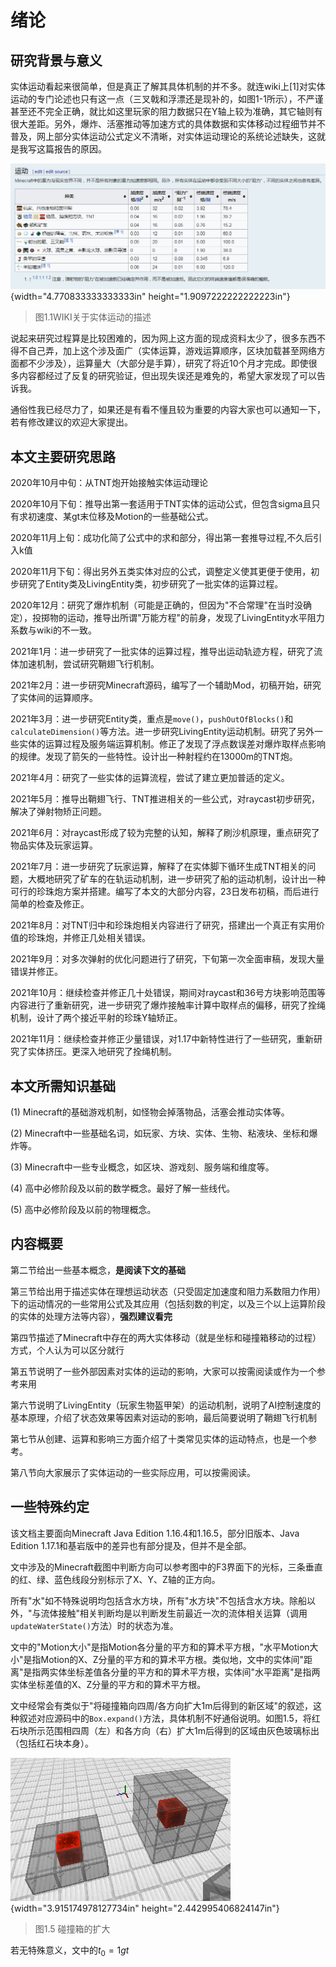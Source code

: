 # 绪论

## 研究背景与意义

实体运动看起来很简单，但是真正了解其具体机制的并不多。就连wiki上\[1\]对实体运动的专门论述也只有这一点（三叉戟和浮漂还是现补的，如图1-1所示），不严谨甚至还不完全正确，就比如这里玩家的阻力数据只在Y轴上较为准确，其它轴则有很大差距。另外，爆炸、活塞推动等加速方式的具体数据和实体移动过程细节并不普及，网上部分实体运动公式定义不清晰，对实体运动理论的系统论述缺失，这就是我写这篇报告的原因。

![2021-2-2 16-14-59.png](media/image1.png){width="4.770833333333333in" height="1.9097222222222223in"}

> 图1.1WIKI关于实体运动的描述
>

说起来研究过程算是比较困难的，因为网上这方面的现成资料太少了，很多东西不得不自己弄，加上这个涉及面广（实体运算，游戏运算顺序，区块加载甚至网络方面都不少涉及），运算量大（大部分是手算），研究了将近10个月才完成。即使很多内容都经过了反复的研究验证，但出现失误还是难免的，希望大家发现了可以告诉我。

通俗性我已经尽力了，如果还是有看不懂且较为重要的内容大家也可以通知一下，若有修改建议的欢迎大家提出。

## 本文主要研究思路

2020年10月中旬：从TNT炮开始接触实体运动理论

2020年10月下旬：推导出第一套适用于TNT实体的运动公式，但包含sigma且只有求初速度、某gt末位移及Motion的一些基础公式。

2020年11月上旬：成功化简了公式中的求和部分，得出第一套推导过程,不久后引入k值

2020年11月下旬：得出另外五类实体对应的公式，调整定义使其更便于使用，初步研究了Entity类及LivingEntity类，初步研究了一批实体的运算过程。

2020年12月：研究了爆炸机制（可能是正确的，但因为"不合常理"在当时没确定），投掷物的运动，推导出所谓"万能方程"的前身，发现了LivingEntity水平阻力系数与wiki的不一致。

2021年1月：进一步研究了一批实体的运算过程，推导出运动轨迹方程，研究了流体加速机制，尝试研究鞘翅飞行机制。

2021年2月：进一步研究Minecraft源码，编写了一个辅助Mod，初稿开始，研究了实体间的运算顺序。

2021年3月：进一步研究Entity类，重点是`move()`，`pushOutOfBlocks()`和`calculateDimension()`等方法。进一步研究LivingEntity运动机制。研究了另外一些实体的运算过程及服务端运算机制。修正了发现了浮点数误差对爆炸取样点影响的规律。发现了箭矢的一些特性。设计出一种射程约在13000m的TNT炮。

2021年4月：研究了一些实体的运算流程，尝试了建立更加普适的定义。

2021年5月：推导出鞘翅飞行、TNT推进相关的一些公式，对raycast初步研究，解决了弹射物矫正问题。

2021年6月：对raycast形成了较为完整的认知，解释了刷沙机原理，重点研究了物品实体及玩家运算。

2021年7月：进一步研究了玩家运算，解释了在实体脚下循环生成TNT相关的问题，大概地研究了矿车的在轨运动机制，进一步研究了船的运动机制，设计出一种可行的珍珠炮方案并搭建。编写了本文的大部分内容，23日发布初稿，而后进行简单的检查及修正。

2021年8月：对TNT归中和珍珠炮相关内容进行了研究，搭建出一个真正有实用价值的珍珠炮，并修正几处相关错误。

2021年9月：对多次弹射的优化问题进行了研究，下旬第一次全面审稿，发现大量错误并修正。

2021年10月：继续检查并修正几十处错误，期间对raycast和36号方块影响范围等内容进行了重新研究，进一步研究了爆炸接触率计算中取样点的偏移，研究了拴绳机制，设计了两个接近平射的珍珠Y轴矫正。

2021年11月：继续检查并修正少量错误，对1.17中新特性进行了一些研究，重新研究了实体挤压。更深入地研究了拴绳机制。

## 本文所需知识基础

(1) Minecraft的基础游戏机制，如怪物会掉落物品，活塞会推动实体等。

(2) Minecraft中一些基础名词，如玩家、方块、实体、生物、粘液块、坐标和爆炸等。

(3) Minecraft中一些专业概念，如区块、游戏刻、服务端和维度等。

(4) 高中必修阶段及以前的数学概念。最好了解一些线代。

(5) 高中必修阶段及以前的物理概念。

## 内容概要

第二节给出一些基本概念，**是阅读下文的基础**

第三节给出用于描述实体在理想运动状态（只受固定加速度和阻力系数阻力作用）下的运动情况的一些常用公式及其应用（包括刻数的判定，以及三个以上运算阶段的实体的处理方法等内容），**强烈建议看完**

第四节描述了Minecraft中存在的两大实体移动（就是坐标和碰撞箱移动的过程）方式，个人认为可以区分就行

第五节说明了一些外部因素对实体的运动的影响，大家可以按需阅读或作为一个参考来用

第六节说明了LivingEntity（玩家生物盔甲架）的运动机制，说明了AI控制速度的基本原理，介绍了状态效果等因素对运动的影响，最后简要说明了鞘翅飞行机制

第七节从创建、运算和影响三方面介绍了十类常见实体的运动特点，也是一个参考。

第八节向大家展示了实体运动的一些实际应用，可以按需阅读。

## 一些特殊约定

该文档主要面向Minecraft Java Edition 1.16.4和1.16.5，部分旧版本、Java Edition 1.17.1和基岩版中的差异也有部分提及，但并不是全部。

文中涉及的Minecraft截图中判断方向可以参考图中的F3界面下的光标，三条垂直的红、绿、蓝色线段分别标示了X、Y、Z轴的正方向。

所有"水"如不特殊说明均包括含水方块，所有"水方块"不包括含水方块。除船以外，"与流体接触"相关判断均是以判断发生前最近一次的流体相关运算（调用`updateWaterState()`方法）时的状态为准。

文中的"Motion大小"是指Motion各分量的平方和的算术平方根，"水平Motion大小"是指Motion的X、Z分量的平方和的算术平方根。类似地，文中的实体间"距离"是指两实体坐标差值各分量的平方和的算术平方根，实体间"水平距离"是指两实体坐标差值的X、Z分量的平方和的算术平方根。

文中经常会有类似于"将碰撞箱向四周/各方向扩大1m后得到的新区域"的叙述，这种叙述对应源码中的`Box.expand()`方法，具体机制不好通俗说明。如图1.5，将红石块所示范围相四周（左）和各方向（右）扩大1m后得到的区域由灰色玻璃标出（包括红石块本身）。

![](media/image2.png){width="3.915174978127734in" height="2.442995406824147in"}

> 图1.5 碰撞箱的扩大
>

若无特殊意义，文中的$t_{0} = 1gt$